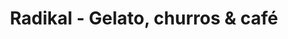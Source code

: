 ---
title: "Radikal - Gelato, churros & café"
url: /montreal/radikal-gelato-churros-and-cafe/
shop: dairy
---